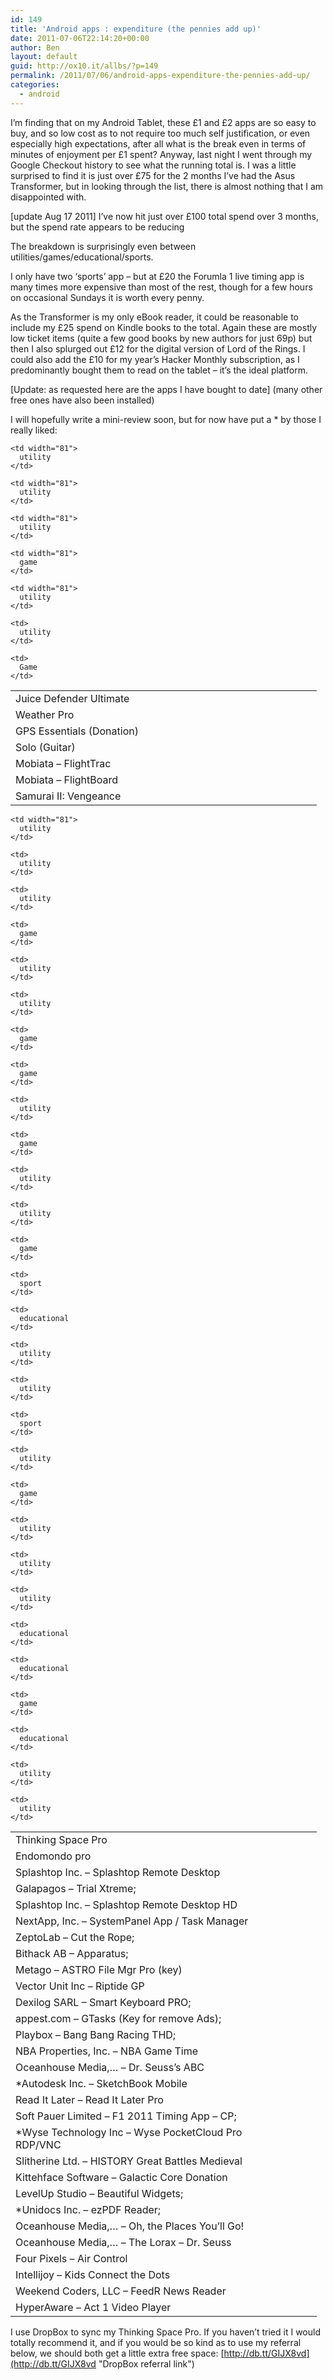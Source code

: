 ```yaml
---
id: 149
title: 'Android apps : expenditure (the pennies add up)'
date: 2011-07-06T22:14:20+00:00
author: Ben
layout: default
guid: http://ox10.it/allbs/?p=149
permalink: /2011/07/06/android-apps-expenditure-the-pennies-add-up/
categories:
  - android
---
```

I&#8217;m finding that on my Android Tablet, these £1 and £2 apps are so easy to buy, and so low cost as to not require too much self justification, or even especially high expectations, after all what is the break even in terms of minutes of enjoyment per £1 spent? Anyway, last night I went through my Google Checkout history to see what the running total is. I was a little surprised to find it is just over £75 for the 2 months I&#8217;ve had the Asus Transformer, but in looking through the list, there is almost nothing that I am disappointed with.

[update Aug 17 2011] I&#8217;ve now hit just over £100 total spend over 3 months, but the spend rate appears to be reducing

The breakdown is surprisingly even between utilities/games/educational/sports.

I only have two &#8216;sports&#8217; app &#8211; but at £20 the Forumla 1 live timing app is many times more expensive than most of the rest, though for a few hours on occasional Sundays it is worth every penny.

As the Transformer is my only eBook reader, it could be reasonable to include my £25 spend on Kindle books to the total. Again these are mostly low ticket items (quite a few good books by new authors for just 69p) but then I also splurged out £12 for the digital version of Lord of the Rings. I could also add the £10 for my year&#8217;s Hacker Monthly subscription, as I predominantly bought them to read on the tablet &#8211; it&#8217;s the ideal platform.

\[Update: as requested here are the apps I have bought to date\] (many other free ones have also been installed)

I will hopefully write a mini-review soon, but for now have put a * by those I really liked:

<table width="474" border="0" cellspacing="0" cellpadding="0">
  <colgroup> <col width="393" /> <col width="81" /> </colgroup> <tr>
    <td width="393" height="20">
      Juice Defender Ultimate
    </td>
    
    <td width="81">
      utility
    </td>
  </tr>
  
  <tr>
    <td width="393" height="20">
      Weather Pro
    </td>
    
    <td width="81">
      utility
    </td>
  </tr>
  
  <tr>
    <td width="393" height="20">
      GPS Essentials (Donation)
    </td>
    
    <td width="81">
      utility
    </td>
  </tr>
  
  <tr>
    <td width="393" height="20">
      Solo (Guitar)
    </td>
    
    <td width="81">
      game
    </td>
  </tr>
  
  <tr>
    <td width="393" height="20">
      Mobiata &#8211; FlightTrac
    </td>
    
    <td width="81">
      utility
    </td>
  </tr>
  
  <tr>
    <td height="20">
      Mobiata &#8211; FlightBoard
    </td>
    
    <td>
      utility
    </td>
  </tr>
  
  <tr>
    <td height="20">
      Samurai II: Vengeance
    </td>
    
    <td>
      Game
    </td>
  </tr>
</table>

<table width="474" border="0" cellspacing="0" cellpadding="0">
  <colgroup> <col width="393" /> <col width="81" /> </colgroup> <tr>
    <td width="393" height="20">
      Thinking Space Pro
    </td>
    
    <td width="81">
      utility
    </td>
  </tr>
  
  <tr>
    <td height="20">
      Endomondo pro
    </td>
    
    <td>
      utility
    </td>
  </tr>
  
  <tr>
    <td height="20">
      Splashtop Inc. &#8211; Splashtop Remote Desktop
    </td>
    
    <td>
      utility
    </td>
  </tr>
  
  <tr>
    <td height="20">
      Galapagos &#8211; Trial Xtreme;
    </td>
    
    <td>
      game
    </td>
  </tr>
  
  <tr>
    <td height="20">
      Splashtop Inc. &#8211; Splashtop Remote Desktop HD
    </td>
    
    <td>
      utility
    </td>
  </tr>
  
  <tr>
    <td height="20">
      NextApp, Inc. &#8211; SystemPanel App / Task Manager
    </td>
    
    <td>
      utility
    </td>
  </tr>
  
  <tr>
    <td height="20">
      ZeptoLab &#8211; Cut the Rope;
    </td>
    
    <td>
      game
    </td>
  </tr>
  
  <tr>
    <td height="20">
      Bithack AB &#8211; Apparatus;
    </td>
    
    <td>
      game
    </td>
  </tr>
  
  <tr>
    <td height="20">
      Metago &#8211; ASTRO File Mgr Pro (key)
    </td>
    
    <td>
      utility
    </td>
  </tr>
  
  <tr>
    <td height="20">
      Vector Unit Inc &#8211; Riptide GP
    </td>
    
    <td>
      game
    </td>
  </tr>
  
  <tr>
    <td height="20">
      Dexilog SARL &#8211; Smart Keyboard PRO;
    </td>
    
    <td>
      utility
    </td>
  </tr>
  
  <tr>
    <td height="20">
      appest.com &#8211; GTasks (Key for remove Ads);
    </td>
    
    <td>
      utility
    </td>
  </tr>
  
  <tr>
    <td height="20">
      Playbox &#8211; Bang Bang Racing THD;
    </td>
    
    <td>
      game
    </td>
  </tr>
  
  <tr>
    <td height="20">
      NBA Properties, Inc. &#8211; NBA Game Time
    </td>
    
    <td>
      sport
    </td>
  </tr>
  
  <tr>
    <td height="20">
      Oceanhouse Media,&#8230; &#8211; Dr. Seuss&#8217;s ABC
    </td>
    
    <td>
      educational
    </td>
  </tr>
  
  <tr>
    <td height="20">
      *Autodesk Inc. &#8211; SketchBook Mobile
    </td>
    
    <td>
      utility
    </td>
  </tr>
  
  <tr>
    <td height="20">
      Read It Later &#8211; Read It Later Pro
    </td>
    
    <td>
      utility
    </td>
  </tr>
  
  <tr>
    <td height="20">
      Soft Pauer Limited &#8211; F1 2011 Timing App &#8211; CP;
    </td>
    
    <td>
      sport
    </td>
  </tr>
  
  <tr>
    <td height="20">
      *Wyse Technology Inc &#8211; Wyse PocketCloud Pro RDP/VNC
    </td>
    
    <td>
      utility
    </td>
  </tr>
  
  <tr>
    <td height="20">
      Slitherine Ltd. &#8211; HISTORY Great Battles Medieval
    </td>
    
    <td>
      game
    </td>
  </tr>
  
  <tr>
    <td height="20">
      Kittehface Software &#8211; Galactic Core Donation
    </td>
    
    <td>
      utility
    </td>
  </tr>
  
  <tr>
    <td height="20">
      LevelUp Studio &#8211; Beautiful Widgets;
    </td>
    
    <td>
      utility
    </td>
  </tr>
  
  <tr>
    <td height="20">
      *Unidocs Inc. &#8211; ezPDF Reader;
    </td>
    
    <td>
      utility
    </td>
  </tr>
  
  <tr>
    <td height="20">
      Oceanhouse Media,&#8230; &#8211; Oh, the Places You&#8217;ll Go!
    </td>
    
    <td>
      educational
    </td>
  </tr>
  
  <tr>
    <td height="20">
      Oceanhouse Media,&#8230; &#8211; The Lorax &#8211; Dr. Seuss
    </td>
    
    <td>
      educational
    </td>
  </tr>
  
  <tr>
    <td height="20">
      Four Pixels &#8211; Air Control
    </td>
    
    <td>
      game
    </td>
  </tr>
  
  <tr>
    <td height="20">
      Intellijoy &#8211; Kids Connect the Dots
    </td>
    
    <td>
      educational
    </td>
  </tr>
  
  <tr>
    <td height="20">
      Weekend Coders, LLC &#8211; FeedR News Reader
    </td>
    
    <td>
      utility
    </td>
  </tr>
  
  <tr>
    <td height="20">
      HyperAware &#8211; Act 1 Video Player
    </td>
    
    <td>
      utility
    </td>
  </tr>
</table>

I use DropBox to sync my Thinking Space Pro. If you haven&#8217;t tried it I would totally recommend it, and if you would be so kind as to use my referral below, we should both get a little extra free space: [http://db.tt/GIJX8vd](http://db.tt/GIJX8vd "DropBox referral link")

&nbsp;
